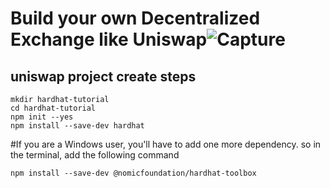 # Build your own Decentralized Exchange like Uniswap![Capture](https://user-images.githubusercontent.com/121422342/236197964-d1f608b9-23e3-4072-992c-eb47e8af799d.PNG)
## uniswap project create steps

```
mkdir hardhat-tutorial
cd hardhat-tutorial
npm init --yes
npm install --save-dev hardhat
```
#If you are a Windows user, you'll have to add one more dependency. so in the terminal, add the following command
```
npm install --save-dev @nomicfoundation/hardhat-toolbox
```
```

